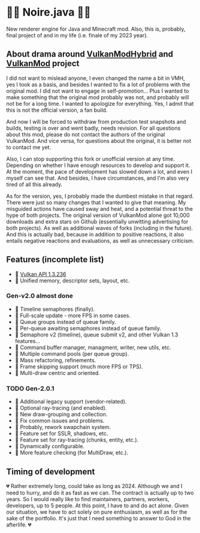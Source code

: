 # 👩‍🎤 Noire.java 👩‍🎤

New renderer engine for Java and Minecraft mod. Also, this is, probably, final project of and in my life (i.e. finale of my 2023 year).

## About drama around [VulkanModHybrid](https://github.com/hydra2s/VulkanModHybrid) and [VulkanMod](https://github.com/xCollateral/VulkanMod) project

I did not want to mislead anyone, I even changed the name a bit in VMH, yes I took as a basis, and besides I wanted to fix a lot of problems with the original mod. I did not want to engage in self-promotion... Plus I wanted to make something that the original mod probably was not, and probably will not be for a long time. I wanted to apologize for everything. Yes, I admit that this is not the official version, a fan build.

And now I will be forced to withdraw from production test snapshots and builds, testing is over and went badly, needs revision. For all questions about this mod, please do not contact the authors of the original VulkanMod. And vice versa, for questions about the original, it is better not to contact me yet.

Also, I can stop supporting this fork or unofficial version at any time. Depending on whether I have enough resources to develop and support it. At the moment, the pace of development has slowed down a lot, and even I myself can see that. And besides, I have circumstances, and I'm also very tired of all this already.

As for the version, yes, I probably made the dumbest mistake in that regard. There were just so many changes that I wanted to give that meaning. My misguided actions have caused sway and heat, and a potential threat to the hype of both projects. The original version of VulkanMod alone got 10,000 downloads and extra stars on Github (essentially unwitting advertising for both projects). As well as additional waves of forks (including in the future). And this is actually bad, because in addition to positive reactions, it also entails negative reactions and evaluations, as well as unnecessary criticism. 

## Features (incomplete list)

- 📱 [Vulkan API 1.3.236](https://registry.khronos.org/vulkan/)
- 📱 Unified memory, descriptor sets, layout, etc.

### Gen-v2.0 almost done

- 🌱 Timeline semaphores (finally).
- 🌱 Full-scale update - more FPS in some cases.
- 🌱 Queue groups instead of queue family.
- 🌱 Per-queue awaiting semaphores instead of queue family.
- 🌱 Semaphore v2 (timeline), queue submit v2, and other Vulkan 1.3 features...
- 🌱 Command buffer manager, managment, writer, new utils, etc.
- 🌱 Multiple command pools (per queue group).
- 🌱 Mass refactoring, refinements.
- 🌱 Frame skipping support (much more FPS or TPS).
- 🌱 Multi-draw centric and oriented.

### TODO Gen-2.0.1

- 📌 Additional legacy support (vendor-related).
- 📌 Optional ray-tracing (and enabled).
- 📌 New draw-grouping and collection.
- 📌 Fix common issues and problems.
- 📌 Probably, rework swapchain system.
- 📌 Feature set for SSLR, shadows, etc.
- 📌 Feature set for ray-tracing (chunks, entity, etc.). 
- 📌 Dynamically configurable. 
- 📌 More feature checking (for MultiDraw, etc.).

## Timing of development

💔 Rather extremely long, could take as long as 2024. Although we and I need to hurry, and do it as fast as we can. The contract is actually up to two years. So I would really like to find maintainers, partners, workers, developers, up to 5 people. At this point, I have to and do act alone. Given our situation, we have to act solely on pure enthusiasm, as well as for the sake of the portfolio. It's just that I need something to answer to God in the afterlife. 💔
